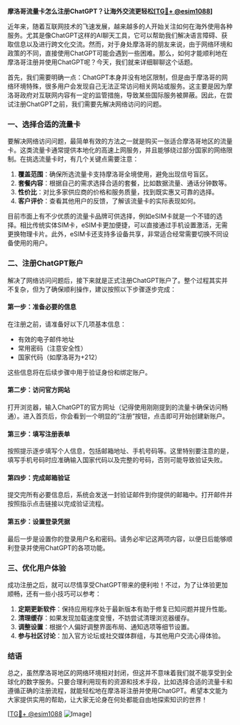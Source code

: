**摩洛哥流量卡怎么注册ChatGPT？让海外交流更轻松[[TG💪+ @esim1088](https://t.me/s/esim1088)]**

近年来，随着互联网技术的飞速发展，越来越多的人开始关注如何在海外使用各种服务。尤其是像ChatGPT这样的AI聊天工具，它可以帮助我们解决语言障碍、获取信息以及进行跨文化交流。然而，对于身处摩洛哥的朋友来说，由于网络环境和政策的不同，直接使用ChatGPT可能会遇到一些困难。那么，如何才能顺利地在摩洛哥注册并使用ChatGPT呢？今天，我们就来详细聊聊这个话题。

首先，我们需要明确一点：ChatGPT本身并没有地区限制，但是由于摩洛哥的网络环境特殊，很多用户会发现自己无法正常访问相关网站或服务。这主要是因为摩洛哥政府对互联网内容有一定的监管措施，导致某些国际服务被屏蔽。因此，在尝试注册ChatGPT之前，我们需要先解决网络访问的问题。

### 一、选择合适的流量卡

要解决网络访问问题，最简单有效的方法之一就是购买一张适合摩洛哥地区的流量卡。这类流量卡通常提供本地化的高速上网服务，并且能够绕过部分国家的网络限制。在挑选流量卡时，有几个关键点需要注意：

1. **覆盖范围**：确保所选流量卡支持摩洛哥全境使用，避免出现信号盲区。
2. **套餐内容**：根据自己的需求选择合适的套餐，比如数据流量、通话分钟数等。
3. **性价比**：对比多家供应商的价格和服务质量，找到既实惠又可靠的选择。
4. **客户评价**：查看其他用户的反馈，了解该流量卡的实际表现如何。

目前市面上有不少优质的流量卡品牌可供选择，例如eSIM卡就是一个不错的选择。相比传统实体SIM卡，eSIM卡更加便捷，可以直接通过手机设置激活，无需更换物理卡片。此外，eSIM卡还支持多设备共享，非常适合经常需要切换不同设备使用的用户。

### 二、注册ChatGPT账户

解决了网络访问问题后，接下来就是正式注册ChatGPT账户了。整个过程其实并不复杂，但为了确保顺利操作，建议按照以下步骤逐步完成：

#### 第一步：准备必要的信息

在注册之前，请准备好以下几项基本信息：
- 有效的电子邮件地址
- 常用密码（注意安全性）
- 国家代码（如摩洛哥为+212）

这些信息将在后续步骤中用于验证身份和绑定账户。

#### 第二步：访问官方网站

打开浏览器，输入ChatGPT的官方网址（记得使用刚刚提到的流量卡确保访问畅通）。进入首页后，你会看到一个明显的“注册”按钮，点击即可开始创建新账户。

#### 第三步：填写注册表单

按照提示逐步填写个人信息，包括邮箱地址、手机号码等。这里特别要注意的是，填写手机号码时应准确输入国家代码以及完整的号码，否则可能导致验证失败。

#### 第四步：完成邮箱验证

提交完所有必要信息后，系统会发送一封验证邮件到你提供的邮箱中。打开邮件并按照指示点击链接以完成验证流程。

#### 第五步：设置登录凭据

最后一步是设置你的登录用户名和密码。请务必牢记这两项内容，以便日后能够顺利登录并使用ChatGPT的各项功能。

### 三、优化用户体验

成功注册之后，就可以尽情享受ChatGPT带来的便利啦！不过，为了让体验更加顺畅，还有一些小技巧可以参考：

1. **定期更新软件**：保持应用程序处于最新版本有助于修复已知问题并提升性能。
2. **清理缓存**：如果发现加载速度变慢，不妨尝试清理浏览器缓存。
3. **调整设置**：根据个人偏好调整界面布局、通知选项等细节设置。
4. **参与社区讨论**：加入官方论坛或社交媒体群组，与其他用户交流心得体验。

### 结语

总之，虽然摩洛哥地区的网络环境相对封闭，但这并不意味着我们就不能享受到全球化的数字服务。只要合理利用现有的资源和技术手段，比如选择合适的流量卡和遵循正确的注册流程，就能轻松地在摩洛哥注册并使用ChatGPT。希望本文能为大家提供实用的帮助，让大家无论身在何处都能自由地探索知识的世界！

[[TG💪+ @esim1088](https://t.me/s/esim1088) ![Image](https://i.postimg.cc/4NQfJmqS/Snipaste-2025-05-13-00-14-12.png)]